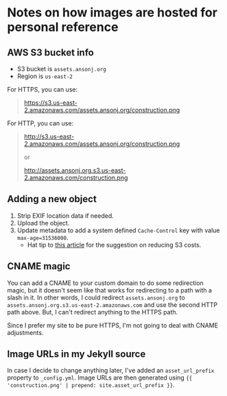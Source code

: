 # Notes on how images are hosted for personal reference

## AWS S3 bucket info

- S3 bucket is `assets.ansonj.org`
- Region is `us-east-2`

For HTTPS, you can use:

> https://s3.us-east-2.amazonaws.com/assets.ansonj.org/construction.png

For HTTP, you can use:

> http://s3.us-east-2.amazonaws.com/assets.ansonj.org/construction.png
>
> or
>
> http://assets.ansonj.org.s3.us-east-2.amazonaws.com/construction.png

## Adding a new object

1. Strip EXIF location data if needed.
1. Upload the object.
1. Update metadata to add a system defined `Cache-Control` key with value `max-age=31536000`.
    - Hat tip to [this article](https://michaelsoolee.com/aws-s3-images-cache-policy/) for the suggestion on reducing S3 costs.

## CNAME magic

You can add a CNAME to your custom domain to do some redirection magic, but it doesn't seem like that works for redirecting to a path with a slash in it. In other words, I could redirect `assets.ansonj.org` to `assets.ansonj.org.s3.us-east-2.amazonaws.com` and use the second HTTP path above. But, I can't redirect anything to the HTTPS path.

Since I prefer my site to be pure HTTPS, I'm not going to deal with CNAME adjustments.

## Image URLs in my Jekyll source

In case I decide to change anything later, I've added an `asset_url_prefix` property to `_config.yml`. Image URLs are then generated using `{{ 'construction.png' | prepend: site.asset_url_prefix }}`.
